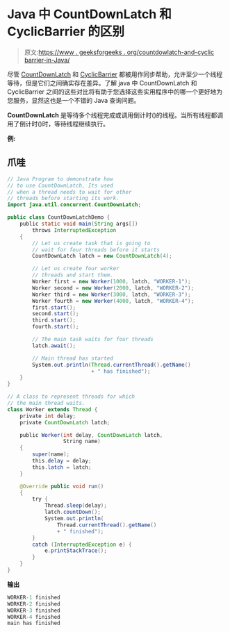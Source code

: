 # Java 中 CountDownLatch 和 CyclicBarrier 的区别

> 原文:[https://www . geeksforgeeks . org/countdowlatch-and-cyclic barrier-in-Java/](https://www.geeksforgeeks.org/difference-between-countdownlatch-and-cyclicbarrier-in-java/)

尽管 [CountDownLatch](https://www.geeksforgeeks.org/countdownlatch-in-java/) 和 [CyclicBarrier](https://www.geeksforgeeks.org/java-util-concurrent-cyclicbarrier-java/#:~:text=In%20other%20words%2C%20a%20CyclicBarrier,threads%20to%20reach%20the%20barrier.) 都被用作同步帮助，允许至少一个线程等待，但是它们之间确实存在差异。了解 java 中 CountDownLatch 和 CyclicBarrier 之间的这些对比将有助于您选择这些实用程序中的哪一个更好地为您服务，显然这也是一个不错的 Java 查询问题。

**CountDownLatch** 是等待多个线程完成或调用倒计时()的线程。当所有线程都调用了倒计时()时，等待线程继续执行。

**例:**

## 爪哇

```java
// Java Program to demonstrate how
// to use CountDownLatch, Its used
// when a thread needs to wait for other
// threads before starting its work.
import java.util.concurrent.CountDownLatch;

public class CountDownLatchDemo {
    public static void main(String args[])
        throws InterruptedException
    {
        // Let us create task that is going to
        // wait for four threads before it starts
        CountDownLatch latch = new CountDownLatch(4);

        // Let us create four worker
        // threads and start them.
        Worker first = new Worker(1000, latch, "WORKER-1");
        Worker second = new Worker(2000, latch, "WORKER-2");
        Worker third = new Worker(3000, latch, "WORKER-3");
        Worker fourth = new Worker(4000, latch, "WORKER-4");
        first.start();
        second.start();
        third.start();
        fourth.start();

        // The main task waits for four threads
        latch.await();

        // Main thread has started
        System.out.println(Thread.currentThread().getName()
                           + " has finished");
    }
}

// A class to represent threads for which
// the main thread waits.
class Worker extends Thread {
    private int delay;
    private CountDownLatch latch;

    public Worker(int delay, CountDownLatch latch,
                  String name)
    {
        super(name);
        this.delay = delay;
        this.latch = latch;
    }

    @Override public void run()
    {
        try {
            Thread.sleep(delay);
            latch.countDown();
            System.out.println(
                Thread.currentThread().getName()
                + " finished");
        }
        catch (InterruptedException e) {
            e.printStackTrace();
        }
    }
}
```

**输出**

```java
WORKER-1 finished
WORKER-2 finished
WORKER-3 finished
WORKER-4 finished
main has finished

```